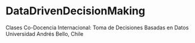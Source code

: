 # DataDrivenDecisionMaking
Clases Co-Docencia Internacional: Toma de Decisiones Basadas en Datos Universidad Andrés Bello, Chile
